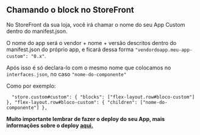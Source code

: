 ## Chamando o block no StoreFront

No StoreFront da sua loja, você irá chamar o nome do seu App Custom dentro do manifest.json.

O nome do app será o vendor + nome + versão descritos dentro do manifest.json do próprio app, e ficará dessa forma `"vendordoapp.meu-app-custom": "0.x"`.

Após isso é só declara-lo com o mesmo nome que colocamos no `interfaces.json`, no caso `"nome-do-componente"`

Como por exemplo:

`  "store.custom#custom": {
    "blocks": ["flex-layout.row#bloco-custom"]
  },
  "flex-layout.row#bloco-custom": {
    "children": ["nome-do-componente"]
  },`

**Muito importante lembrar de fazer o deploy do seu App, mais informações sobre o deploy [aqui.](https://developers.vtex.com/docs/guides/vtex-io-documentation-publishing-an-app)**
